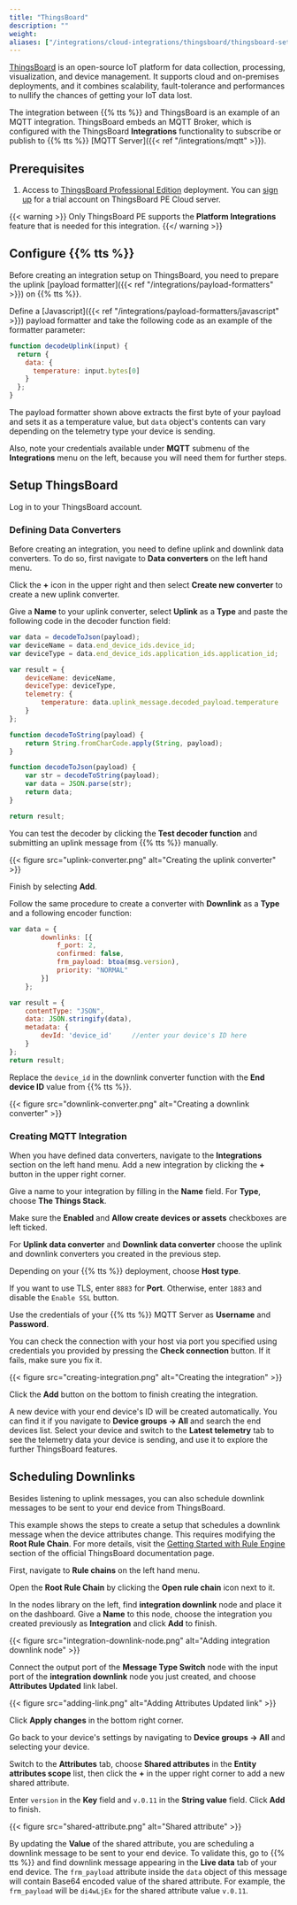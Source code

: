 ```yaml
---
title: "ThingsBoard"
description: ""
weight: 
aliases: ["/integrations/cloud-integrations/thingsboard/thingsboard-setup", "/integrations/cloud-integrations/thingsboard/tts-setup", "/integrations/cloud-integrations/thingsboard/scheduling-downlinks"]
---
```


[ThingsBoard](https://thingsboard.io/) is an open-source IoT platform for data collection, processing, visualization, and device management. It supports cloud and on-premises deployments, and it combines scalability, fault-tolerance and performances to nullify the chances of getting your IoT data lost.

<!--more-->

The integration between {{% tts %}} and ThingsBoard is an example of an MQTT integration. ThingsBoard embeds an MQTT Broker, which is configured with the ThingsBoard **Integrations** functionality to subscribe or publish to {{% tts %}} [MQTT Server]({{< ref "/integrations/mqtt" >}}).

## Prerequisites

1. Access to [ThingsBoard Professional Edition](https://thingsboard.io/products/thingsboard-pe/) deployment. You can [sign up](https://cloud.thingsboard.io/signup) for a trial account on ThingsBoard PE Cloud server.

{{< warning >}} Only ThingsBoard PE supports the **Platform Integrations** feature that is needed for this integration. {{</ warning >}}

## Configure {{% tts %}}

Before creating an integration setup on ThingsBoard, you need to prepare the uplink [payload formatter]({{< ref "/integrations/payload-formatters" >}}) on {{% tts %}}.

Define a [Javascript]({{< ref "/integrations/payload-formatters/javascript" >}}) payload formatter and take the following code as an example of the formatter parameter:

```js
function decodeUplink(input) {
  return {
    data: {
      temperature: input.bytes[0]
    }
  };
}
```

The payload formatter shown above extracts the first byte of your payload and sets it as a temperature value, but `data` object's contents can vary depending on the telemetry type your device is sending.

Also, note your credentials available under **MQTT** submenu of the **Integrations** menu on the left, because you will need them for further steps.

## Setup ThingsBoard

Log in to your ThingsBoard account. 

### Defining Data Converters 

Before creating an integration, you need to define uplink and downlink data converters. To do so, first navigate to **Data converters** on the left hand menu.

Click the **+** icon in the upper right and then select **Create new converter** to create a new uplink converter.

Give a **Name** to your uplink converter, select **Uplink** as a **Type** and paste the following code in the decoder function field:

```js
var data = decodeToJson(payload);
var deviceName = data.end_device_ids.device_id;
var deviceType = data.end_device_ids.application_ids.application_id;

var result = {
    deviceName: deviceName,
    deviceType: deviceType,
    telemetry: {
        temperature: data.uplink_message.decoded_payload.temperature
    }
};

function decodeToString(payload) {
    return String.fromCharCode.apply(String, payload);
}

function decodeToJson(payload) {
    var str = decodeToString(payload);
    var data = JSON.parse(str);
    return data;
}

return result;
```

You can test the decoder by clicking the **Test decoder function** and submitting an uplink message from {{% tts %}} manually.

{{< figure src="uplink-converter.png" alt="Creating the uplink converter" >}}

Finish by selecting **Add**.

Follow the same procedure to create a converter with **Downlink** as a **Type** and a following encoder function:

```js
var data = {
        downlinks: [{
            f_port: 2,
            confirmed: false,
            frm_payload: btoa(msg.version),
            priority: "NORMAL"
        }]
    };

var result = {
    contentType: "JSON",
    data: JSON.stringify(data),
    metadata: {
        devId: 'device_id'     //enter your device's ID here
    }
};
return result;
```

Replace the `device_id` in the downlink converter function with the **End device ID** value from {{% tts %}}.

{{< figure src="downlink-converter.png" alt="Creating a downlink converter" >}}

### Creating MQTT Integration

When you have defined data converters, navigate to the **Integrations** section on the left hand menu. Add a new integration by clicking the **+** button in the upper right corner.

Give a name to your integration by filling in the **Name** field. For **Type**, choose **The Things Stack**.

Make sure the **Enabled** and **Allow create devices or assets** checkboxes are left ticked.

For **Uplink data converter** and **Downlink data converter** choose the uplink and downlink converters you created in the previous step.

Depending on your {{% tts %}} deployment, choose **Host type**.

If you want to use TLS, enter `8883` for **Port**. Otherwise, enter `1883` and disable the `Enable SSL` button.

Use the credentials of your {{% tts %}} MQTT Server as **Username** and **Password**.

You can check the connection with your host via port you specified using credentials you provided by pressing the **Check connection** button. If it fails, make sure you fix it.

{{< figure src="creating-integration.png" alt="Creating the integration" >}}

Click the **Add** button on the bottom to finish creating the integration. 

A new device with your end device's ID will be created automatically. You can find it if you navigate to **Device groups &#8594; All** and search the end devices list. Select your device and switch to the **Latest telemetry** tab to see the telemetry data your device is sending, and use it to explore the further ThingsBoard features.

## Scheduling Downlinks

Besides listening to uplink messages, you can also schedule downlink messages to be sent to your end device from ThingsBoard.

This example shows the steps to create a setup that schedules a downlink message when the device attributes change. This requires modifying the **Root Rule Chain**. For more details, visit the [Getting Started with Rule Engine](https://thingsboard.io/docs/user-guide/rule-engine-2-0/re-getting-started/) section of the official ThingsBoard documentation page.

First, navigate to **Rule chains** on the left hand menu.

Open the **Root Rule Chain** by clicking the **Open rule chain** icon next to it.

In the nodes library on the left, find **integration downlink** node and place it on the dashboard. Give a **Name** to this node, choose the integration you created previously as **Integration** and click **Add** to finish.

{{< figure src="integration-downlink-node.png" alt="Adding integration downlink node" >}}

Connect the output port of the **Message Type Switch** node with the input port of the **integration downlink** node you just created, and choose **Attributes Updated** link label.

{{< figure src="adding-link.png" alt="Adding Attributes Updated link" >}}

Click **Apply changes** in the bottom right corner.

Go back to your device's settings by navigating to **Device groups &#8594; All** and selecting your device. 

Switch to the **Attributes** tab, choose **Shared attributes** in the **Entity attributes scope** list, then click the **+** in the upper right corner to add a new shared attribute.

Enter `version` in the **Key** field and `v.0.11` in the **String value** field. Click **Add** to finish.

{{< figure src="shared-attribute.png" alt="Shared attribute" >}}

By updating the **Value** of the shared attribute, you are scheduling a downlink message to be sent to your end device. To validate this, go to {{% tts %}} and find downlink message appearing in the **Live data** tab of your end device. The `frm_payload` attribute inside the `data` object of this message will contain Base64 encoded value of the shared attribute. For example, the `frm_payload` will be `di4wLjEx` for the shared attribute value `v.0.11`.
